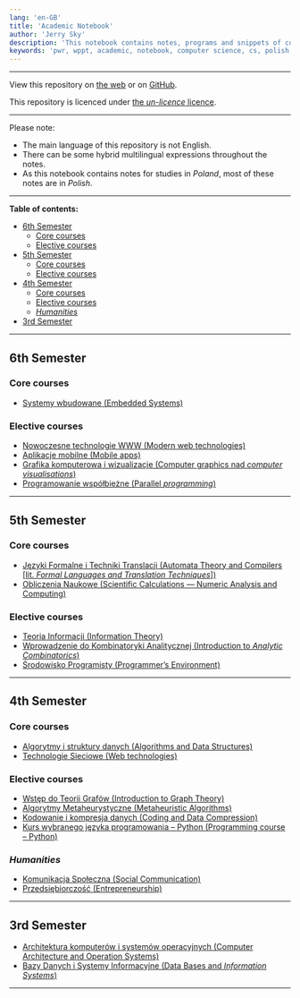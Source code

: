 ```yaml
---
lang: 'en-GB'
title: 'Academic Notebook'
author: 'Jerry Sky'
description: 'This notebook contains notes, programs and snippets of code related to studies of Computer Science B.Eng. at Wrocław University of Science and Technology.'
keywords: 'pwr, wppt, academic, notebook, computer science, cs, polish, pwr, python, latex, markdown'
---
```


---

View this repository on [the web](https://academic.jerry-sky.me) or on [GitHub](https://github.com/jerry-sky/academic-notebook).

This repository is licenced under [the *un-licence* licence](licence.md).

---

Please note:

- The main language of this repository is not English.
- There can be some hybrid multilingual expressions throughout the notes.
- As this notebook contains notes for studies in *Poland*, most of these notes are in *Polish*.

---

**Table of contents:**

- [6th Semester](#6th-semester)
    - [Core courses](#core-courses)
    - [Elective courses](#elective-courses)
- [5th Semester](#5th-semester)
    - [Core courses](#core-courses-1)
    - [Elective courses](#elective-courses-1)
- [4th Semester](#4th-semester)
    - [Core courses](#core-courses-2)
    - [Elective courses](#elective-courses-2)
    - [*Humanities*](#humanities)
- [3rd Semester](#3rd-semester)

---

## 6th Semester

### Core courses

- [Systemy wbudowane \(Embedded Systems\)](6th-semester/sw/readme.md)

### Elective courses

- [Nowoczesne technologie WWW \(Modern web technologies\)](electives/w3/readme.md)
- [Aplikacje mobilne \(Mobile apps\)](electives/apm/readme.md)
- [Grafika komputerowa i wizualizacje \(Computer graphics nad *computer visualisations*\)](electives/gkw/readme.md)
- [Programowanie współbieżne \(Parallel *programming*\)](electives/pw/readme.md)

---

## 5th Semester

### Core courses

- [Języki Formalne i Techniki Translacji (Automata Theory and Compilers \[lit. *Formal Languages and Translation Techniques*\])](5th-semester/jftt/readme.md)
- [Obliczenia Naukowe (Scientific Calculations — Numeric Analysis and Computing)](5th-semester/on/readme.md)

### Elective courses

- [Teoria Informacji (Information Theory)](electives/ti/readme.md)
- [Wprowadzenie do Kombinatoryki Analitycznej (Introduction to *Analytic Combinatorics*)](electives/wdka/readme.md)
- [Środowisko Programisty (Programmer’s Environment)](electives/sp/readme.md)

---

## 4th Semester

### Core courses

- [Algorytmy i struktury danych (Algorithms and Data Structures)](4th-semester/aisd/readme.md)
- [Technologie Sieciowe (Web technologies)](4th-semester/ts/readme.md)

### Elective courses

- [Wstęp do Teorii Grafów (Introduction to Graph Theory)](electives/wtg/readme.md)
- [Algorytmy Metaheurystyczne (Metaheuristic Algorithms)](electives/amh/readme.md)
- [Kodowanie i kompresja danych (Coding and Data Compression)](electives/kkd/readme.md)
- [Kurs wybranego języka programowania – Python (Programming course – Python)](electives/py/readme.md)

### *Humanities*

- [Komunikacja Społeczna (Social Communication)](humanities/ks/readme.md)
- [Przedsiębiorczość (Entrepreneurship)](humanities/pb/readme.md)

---

## 3rd Semester

- [Architektura komputerów i systemów operacyjnych (Computer Architecture and Operation Systems)](3rd-semester/akiso/readme.md)
- [Bazy Danych i Systemy Informacyjne (Data Bases and *Information Systems*)](3rd-semester/bdsi/readme.md)

---
